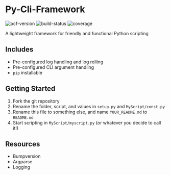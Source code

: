# Py-Cli-Framework

![pcf-version](https://img.shields.io/badge/PCF-v1.0-blue.svg)
![build-status](https://img.shields.io/badge/build-passing-green.svg)
![coverage](https://img.shields.io/badge/coverage-100%25-orange.svg)

A lightweight framework for friendly and functional Python scripting

## Includes
- Pre-configured log handling and log rolling
- Pre-configured CLI argument handling
- `pip` installable

## Getting Started

1. Fork the git repository
1. Rename the folder, script, and values in `setup.py` and `MyScript/const.py`
1. Rename this file to something else, and name `YOUR_README.md` to `README.md`
1. Start scripting in `MyScript/myscript.py` (or whatever you decide to call it!)

## Resources
- Bumpversion
- Argparse
- Logging
